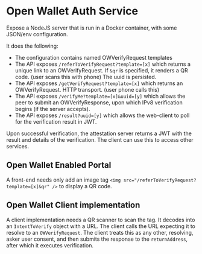 # Open Wallet Auth Service
Expose a NodeJS server that is run in a Docker container, with some JSON/env configuration.

It does the following:
- The configuration contains named OWVerifyRequest templates
- The API exposes `/referToVerifyRequest?template=[x]` which returns a unique link to an OWVerifyRequest. If `&qr` is specified, it renders a QR code. (user scans this with phone) The uuid is persisted.
- The API exposes `/getVerifyRequest?template=[x]` which returns an OWVerifyRequest. HTTP transport. (user phone calls this)
- The API exposes `/verifyMe?template=[x]&uuid=[y]` which allows the peer to submit an OWVerifyResponse, upon which IPv8 verification begins (if the server accepts). 
- The API exposes `/result?uuid=[y]` which allows the web-client to poll for the verification result in JWT.

Upon successful verification, the attestation server returns a JWT with the result and details of the verification. The client can use this to access other services. 

## Open Wallet Enabled Portal
A front-end needs only add an image tag `<img src="/referToVerifyRequest?template=[x]&qr" />` to display a QR code.

## Open Wallet Client implementation
A client implementation needs a QR scanner to scan the tag. It decodes into an `IntentToVerify` object with a URL. The client calls the URL expecting it to resolve to an `OWVerifyRequest`. The client treats this as any other, resolving, asker user consent, and then submits the response to the `returnAddress`, after which it executes verification.


